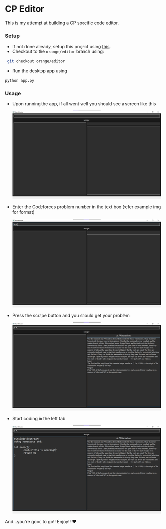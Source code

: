 # CP Editor

This is my attempt at building a CP specific code editor. 

### Setup
- If not done already, setup this project using [this](https://github.com/Abhijna-Raghavendra/CodeforcesAPI/blob/master/README.md).
- Checkout to the ```orange/editor``` branch using:
 ```sh 
  git checkout orange/editor
 ```
- Run the desktop app using 
```py
python app.py
```

### Usage
- Upon running the app, if all went well you should see a screen like this   

  ![](images/img1.png)
- Enter the Codeforces problem number in the text box (refer example img for format)   
  
  ![](images/img2.png)
- Press the scrape button and you should get your problem   
  
  ![](images/img3.png)
- Start coding in the left tab   
  
  ![](images/img4.png)

And...you're good to go!! Enjoy!! :heart: